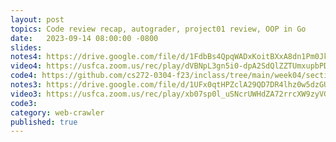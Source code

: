 ```yaml
---
layout: post
topics: Code review recap, autograder, project01 review, OOP in Go
date:   2023-09-14 08:00:00 -0800
slides: 
notes4: https://drive.google.com/file/d/1FdbBs4QpqWADxKoitBXxA8dn1Pm0JkZU/view?usp=drive_link
video4: https://usfca.zoom.us/rec/play/dVBNpL3gn5i0-dpA2SdQlZZTUmxupbPDD6qpMy0imxeBgxLV5jDwBeuy-v8CDKXM2avQvc08rAdBuent.FYAMXPtJd717Okk_?canPlayFromShare=true&from=share_recording_detail&continueMode=true&componentName=rec-play&originRequestUrl=https%3A%2F%2Fusfca.zoom.us%2Frec%2Fshare%2FAbSQxCBkt_AMVGslTA448yRgTl0o4hfS_rjbcnnq1L-DnHIQ_egh6kxt_8RQYWXJ.KiKclvoVwzMK2aMx
code4: https://github.com/cs272-0304-f23/inclass/tree/main/week04/section04
notes3: https://drive.google.com/file/d/1UFx0qtHPZclA29QD7DR4lhz0w5dzGUzd/view?usp=drive_link
video3: https://usfca.zoom.us/rec/play/xb07sp0l_uSNcrUWHdZA72rrcXW9zyVGXJ9MosFT5TSGlyTSs7ZhjjC0t03g8UPbPayx_e0oS2GfBOav.Mc66FzZEUhJ7OwDB?canPlayFromShare=true&from=share_recording_detail&continueMode=true&componentName=rec-play&originRequestUrl=https%3A%2F%2Fusfca.zoom.us%2Frec%2Fshare%2FTfCXfw1HZKvg7OZpQm_UvyDV-58J4YOKcBLZGuLWPWMyvMTDtKnbLuCJxjwLPkkS.H_Djutsb_JwYiwps
code3: 
category: web-crawler
published: true
---
```

